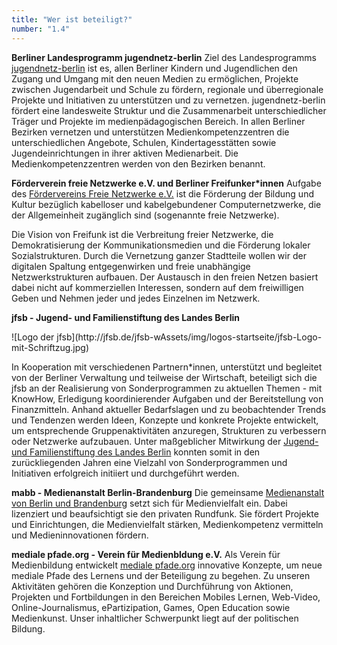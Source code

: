 ```yaml
---
title: "Wer ist beteiligt?"
number: "1.4"
---
```

**Berliner Landesprogramm jugendnetz-berlin**
Ziel des Landesprogramms [jugendnetz-berlin](http://jugendnetz-berlin.de) ist es, allen Berliner Kindern und Jugendlichen den Zugang und Umgang mit den neuen Medien zu ermöglichen, Projekte zwischen Jugendarbeit und Schule zu fördern, regionale und überregionale Projekte und Initiativen zu unterstützen und zu vernetzen.
jugendnetz-berlin fördert eine landesweite Struktur und die Zusammenarbeit unterschiedlicher Träger und Projekte im medienpädagogischen Bereich. In allen Berliner Bezirken vernetzen und unterstützen Medienkompetenzzentren die unterschiedlichen Angebote, Schulen, Kindertagesstätten sowie Jugendeinrichtungen in ihrer aktiven Medienarbeit. Die Medienkompetenzzentren werden von den Bezirken benannt.

**Förderverein freie Netzwerke e.V. und Berliner Freifunker\*innen**
Aufgabe des [Fördervereins Freie Netzwerke e.V.](https://foerderverein.freie-netzwerke.de/) ist die Förderung der Bildung und Kultur bezüglich kabelloser und kabelgebundener Computernetzwerke, die der Allgemeinheit zugänglich sind (sogenannte freie Netzwerke). 

Die Vision von Freifunk ist die Verbreitung freier Netzwerke, die Demokratisierung der Kommunikationsmedien und die Förderung lokaler Sozialstrukturen. Durch die Vernetzung ganzer Stadtteile wollen wir der digitalen Spaltung entgegenwirken und freie unabhängige Netzwerkstrukturen aufbauen. Der Austausch in den freien Netzen basiert dabei nicht auf kommerziellen Interessen, sondern auf dem freiwilligen Geben und Nehmen jeder und jedes Einzelnen im Netzwerk.

**jfsb - Jugend- und Familienstiftung des Landes Berlin**

<div class ="float-left" markdown ="1">
![Logo der jfsb](http://jfsb.de/jfsb-wAssets/img/logos-startseite/jfsb-Logo-mit-Schriftzug.jpg)
</div>

In Kooperation mit verschiedenen Partnern\*innen, unterstützt und begleitet von der Berliner Verwaltung und teilweise der Wirtschaft, beteiligt sich die jfsb an der Realisierung von Sonderprogrammen zu aktuellen Themen - mit KnowHow, Erledigung koordinierender Aufgaben und der Bereitstellung von Finanzmitteln. Anhand aktueller Bedarfslagen und zu beobachtender Trends und Tendenzen werden Ideen, Konzepte und konkrete Projekte entwickelt, um entsprechende Gruppenaktivitäten anzuregen, Strukturen zu verbessern oder Netzwerke aufzubauen.
Unter maßgeblicher Mitwirkung der [Jugend- und Familienstiftung des Landes Berlin](http://jfsb.de/) konnten somit in den zurückliegenden Jahren eine Vielzahl von Sonderprogrammen und Initiativen erfolgreich initiiert und durchgeführt werden.

**mabb - Medienanstalt Berlin-Brandenburg**
Die gemeinsame [Medienanstalt von Berlin und Brandenburg](http://mabb.de/home.html) setzt sich für Medienvielfalt ein. Dabei lizenziert und beaufsichtigt sie den privaten Rundfunk. Sie fördert Projekte und Einrichtungen, die Medienvielfalt stärken, Medienkompetenz vermitteln und Medieninnovationen fördern.

**mediale pfade.org - Verein für Medienbldung e.V.**
Als Verein für Medienbildung entwickelt [mediale pfade.org](https://medialepfade.org) innovative Konzepte, um neue mediale Pfade des Lernens und der Beteiligung zu begehen. Zu unseren Aktivitäten gehören die Konzeption und Durchführung von Aktionen, Projekten und Fortbildungen in den Bereichen Mobiles Lernen, Web-Video, Online-Journalismus, ePartizipation, Games, Open Education sowie Medienkunst. Unser inhaltlicher Schwerpunkt liegt auf der politischen Bildung.